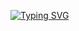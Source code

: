 [![Typing SVG](https://readme-typing-svg.demolab.com?font=Montserrat&pause=1000&random=false&width=435&lines=Project+Engineer+%40CDAC+Noida)](https://git.io/typing-svg)
